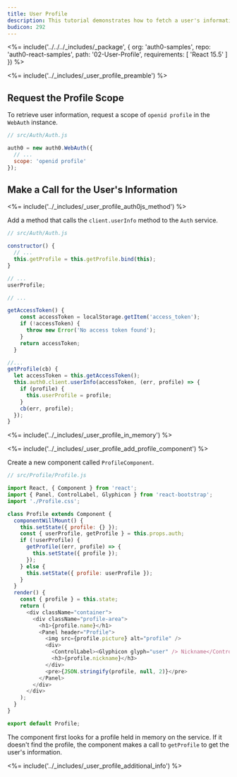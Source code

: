 ```yaml
---
title: User Profile
description: This tutorial demonstrates how to fetch a user's information from Auth0
budicon: 292
---
```


<%= include('../../../_includes/_package', {
  org: 'auth0-samples',
  repo: 'auth0-react-samples',
  path: '02-User-Profile',
  requirements: [
    'React 15.5'
  ]
}) %>

<%= include('../_includes/_user_profile_preamble') %>

## Request the Profile Scope

To retrieve user information, request a scope of `openid profile` in the `WebAuth` instance. 

```js
// src/Auth/Auth.js

auth0 = new auth0.WebAuth({
  // ...
  scope: 'openid profile'
});
``` 

## Make a Call for the User's Information

<%= include('../_includes/_user_profile_auth0js_method') %>

Add a method that calls the `client.userInfo` method to the `Auth` service.

```js
// src/Auth/Auth.js

constructor() {
  // ...
  this.getProfile = this.getProfile.bind(this);
}

// ...
userProfile;

// ...

getAccessToken() {
    const accessToken = localStorage.getItem('access_token');
    if (!accessToken) {
      throw new Error('No access token found');
    }
    return accessToken;
  }

//...
getProfile(cb) {
  let accessToken = this.getAccessToken();
  this.auth0.client.userInfo(accessToken, (err, profile) => {
    if (profile) {
      this.userProfile = profile;
    }
    cb(err, profile);
  });
}
```

<%= include('../_includes/_user_profile_in_memory') %>

<%= include('../_includes/_user_profile_add_profile_component') %>

Create a new component called `ProfileComponent`.

```js
// src/Profile/Profile.js

import React, { Component } from 'react';
import { Panel, ControlLabel, Glyphicon } from 'react-bootstrap';
import './Profile.css';

class Profile extends Component {
  componentWillMount() {
    this.setState({ profile: {} });
    const { userProfile, getProfile } = this.props.auth;
    if (!userProfile) {
      getProfile((err, profile) => {
        this.setState({ profile });
      });
    } else {
      this.setState({ profile: userProfile });
    }
  }
  render() {
    const { profile } = this.state;
    return (
      <div className="container">
        <div className="profile-area">
          <h1>{profile.name}</h1>
          <Panel header="Profile">
            <img src={profile.picture} alt="profile" />
            <div>
              <ControlLabel><Glyphicon glyph="user" /> Nickname</ControlLabel>
              <h3>{profile.nickname}</h3>
            </div>
            <pre>{JSON.stringify(profile, null, 2)}</pre>
          </Panel>
        </div>
      </div>
    );
  }
}

export default Profile;
```

The component first looks for a profile held in memory on the service. If it doesn't find the profile, the component makes a call to `getProfile` to get the user's information.

<%= include('../_includes/_user_profile_additional_info') %>